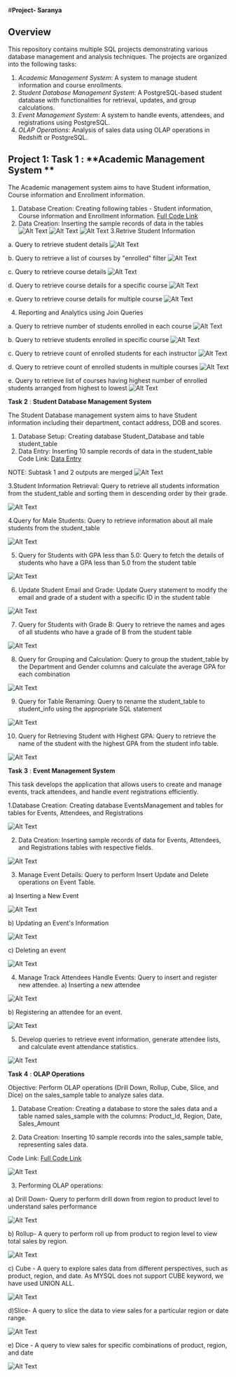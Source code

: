 #**Project- Saranya**

## Overview

This repository contains multiple SQL projects demonstrating various database management and analysis techniques. The projects are organized into the following tasks:

1. *Academic Management System*: A system to manage student information and course enrollments.
2. *Student Database Management System*: A PostgreSQL-based student database with functionalities for retrieval, updates, and group calculations.
3. *Event Management System*: A system to handle events, attendees, and registrations using PostgreSQL.
4. *OLAP Operations*: Analysis of sales data using OLAP operations in Redshift or PostgreSQL.

## Project 1: **Task** **1** : **Academic Management System **

The Academic management system aims to have Student information, Course information and Enrollment information.

1. Database Creation: Creating following tables - Student information, Course information and Enrollment information. 
  [Full Code Link](https://github.com/Saranya-Thang/Project-Saranya/blob/main/Task1_Academic_Management_System/code.sql)
2. Data Creation: Inserting the sample records of data in the tables
   ![Alt Text](https://github.com/Saranya-Thang/Project-Saranya/blob/main/Task1_Academic_Management_System/2.Courses_info_records.png)
   ![Alt Text](https://github.com/Saranya-Thang/Project-Saranya/blob/main/Task1_Academic_Management_System/2.Student_info_records.png)
   ![Alt Text](https://github.com/Saranya-Thang/Project-Saranya/blob/main/Task1_Academic_Management_System/2.Enrollment_info_records.png)
3.Retrive Student Information

a. Query to retrieve student details
   ![Alt Text](https://github.com/Saranya-Thang/Project-Saranya/blob/main/Task1_Academic_Management_System/Student_info_3a.png)

b. Query to retrieve a list of courses by "enrolled" filter
    ![Alt Text](https://github.com/Saranya-Thang/Project-Saranya/blob/main/Task1_Academic_Management_System/Course_list_3b.png)
    
c. Query to retrieve course details
    ![Alt Text](https://github.com/Saranya-Thang/Project-Saranya/blob/main/Task1_Academic_Management_System/Course_Info_3c.png)

d. Query to retrieve course details for a specific course
    ![Alt Text](https://github.com/Saranya-Thang/Project-Saranya/blob/main/Task1_Academic_Management_System/Specific_Course_Info_3d.png)
    
e. Query to retrieve course details for multiple course
    ![Alt Text](https://github.com/Saranya-Thang/Project-Saranya/blob/main/Task1_Academic_Management_System/Multiple_Course_Info_3e.png)

4. Reporting and Analytics using Join Queries

a. Query to retrieve number of students enrolled in each course
![Alt Text](https://github.com/Saranya-Thang/Project-Saranya/blob/main/Task1_Academic_Management_System/Students_Enrolled_Per_Course_4a.png)


b. Query to retrieve students enrolled in specific course
![Alt Text](https://github.com/Saranya-Thang/Project-Saranya/blob/main/Task1_Academic_Management_System/Students_Enrolled_Specific_Course_4b.png)

c. Query to retrieve count of enrolled students for each instructor
![Alt Text](https://github.com/Saranya-Thang/Project-Saranya/blob/main/Task1_Academic_Management_System/Students_Count_Per_Instructor_4c.png)

d. Query to retrieve count of enrolled students in multiple courses
![Alt Text](https://github.com/Saranya-Thang/Project-Saranya/blob/main/Task1_Academic_Management_System/Students_Enrolled_Multiple_Course_4d.png)

e. Query to retrieve list of courses having highest number of enrolled students arranged from highest to lowest
![Alt Text](https://github.com/Saranya-Thang/Project-Saranya/blob/main/Task1_Academic_Management_System/Highest_Enrolled_Courses_4e.png)

**Task** **2** : **Student Database Management System**

The Student Database management system aims to have Student information including their department, contact address, DOB and scores.

   1. Database Setup: Creating database Student_Database and table student_table
   2. Data Entry: Inserting 10 sample records of data in the student_table
Code Link: [Data Entry](https://github.com/Saranya-Thang/Project-Saranya/blob/main/Task2_Student_Database_System/code.sql)

NOTE: Subtask 1 and 2 outputs are merged
 ![Alt Text](https://github.com/Saranya-Thang/Project-Saranya/blob/main/Task2_Student_Database_System/2_Data_Entry.png)

3.Student Information Retrieval: Query to retrieve all students information from the student_table and sorting them in descending order by their grade.

![Alt Text](https://github.com/Saranya-Thang/Project-Saranya/blob/main/Task2_Student_Database_System/3_Student_Info_DESC_Grade.png)

4.Query for Male Students: Query to retrieve information about all male students from the student_table

![Alt Text](https://github.com/Saranya-Thang/Project-Saranya/blob/main/Task2_Student_Database_System/4_Male_Students.png)

5. Query for Students with GPA less than 5.0: Query to fetch the details of students who have a GPA less than 5.0 from the student table

![Alt Text](https://github.com/Saranya-Thang/Project-Saranya/blob/main/Task2_Student_Database_System/5_Student_GPA_5Less.png)

6. Update Student Email and Grade: Update Query statement to modify the email and grade of a student with a specific ID in the student table

![Alt Text](https://github.com/Saranya-Thang/Project-Saranya/blob/main/Task2_Student_Database_System/6_Update_Student_Email_Grade.png)

7. Query for Students with Grade B: Query to retrieve the names and ages of all students who have a grade of B from the student table

![Alt Text](https://github.com/Saranya-Thang/Project-Saranya/blob/main/Task2_Student_Database_System/7_Student_Age_Grade_B.png)

8. Query for Grouping and Calculation: Query to group the student_table by the Department and Gender columns and calculate the average GPA for each combination

![Alt Text](https://github.com/Saranya-Thang/Project-Saranya/blob/main/Task2_Student_Database_System/8_Grouping_Calculation.png)

9. Query for Table Renaming: Query to rename the student_table to student_info using the appropriate SQL statement

![Alt Text](https://github.com/Saranya-Thang/Project-Saranya/blob/main/Task2_Student_Database_System/9_Table_Rename.png)

10. Query for Retrieving Student with Highest GPA: Query to retrieve the name of the student with the highest GPA from the student info table.

![Alt Text](https://github.com/Saranya-Thang/Project-Saranya/blob/main/Task2_Student_Database_System/10_Student_Highest_GPA.png)

**Task** **3** : **Event Management System**

This task develops the application that allows users to create and manage events, track attendees, and handle event registrations efficiently.

 1.Database Creation: Creating database EventsManagement and tables for tables for Events, Attendees, and Registrations

![Alt Text](https://github.com/Saranya-Thang/Project-Saranya/blob/main/Task3_Event_Management_System/1_Database_Creation.png)

  2. Data Creation: Inserting sample records of data for Events, Attendees, and Registrations tables with respective fields.

![Alt Text](https://github.com/Saranya-Thang/Project-Saranya/blob/main/Task3_Event_Management_System/2_Data_Creation.png)

3. Manage Event Details: Query to perform Insert Update and Delete operations on Event Table.

a) Inserting a New Event

![Alt Text](https://github.com/Saranya-Thang/Project-Saranya/blob/main/Task3_Event_Management_System/3a_Insert_New_Event.png)

b) Updating an Event's Information

![Alt Text](https://github.com/Saranya-Thang/Project-Saranya/blob/main/Task3_Event_Management_System/3b_Update_Event_Info.png)

c) Deleting an event

![Alt Text](https://github.com/Saranya-Thang/Project-Saranya/blob/main/Task3_Event_Management_System/3c_Delete_Event.png)

4. Manage Track Attendees Handle Events: Query to insert and register new attendee.
a) Inserting a new attendee

![Alt Text](https://github.com/Saranya-Thang/Project-Saranya/blob/main/Task3_Event_Management_System/4a_Insert_New_Attendee.png)

b) Registering an attendee for an event.

![Alt Text](https://github.com/Saranya-Thang/Project-Saranya/blob/main/Task3_Event_Management_System/4b_Register_Attendee_For_Event.png)

5. Develop queries to retrieve event information, generate attendee lists, and calculate event attendance statistics.

![Alt Text](https://github.com/Saranya-Thang/Project-Saranya/blob/main/Task3_Event_Management_System/5_Retrieve_Event_Info%2CGenerate_Attendee_List%2CEvent_Attendance_Statistics.png)

**Task** **4** : **OLAP Operations**

Objective: Perform OLAP operations (Drill Down, Rollup, Cube, Slice, and Dice) on the sales_sample table to analyze sales data.

1. Database Creation: Creating a database to store the sales data and a table named sales_sample with the columns: Product_ld, Region, Date, Sales_Amount

2. Data Creation: Inserting 10 sample records into the sales_sample table, representing sales data.

Code Link: [Full Code Link](https://github.com/Saranya-Thang/Project-Saranya/blob/main/Task4_OLAP_Operations/code.sql)

![Alt Text](https://github.com/Saranya-Thang/Project-Saranya/blob/main/Task4_OLAP_Operations/Data_Creation.png)


3. Performing OLAP operations:

a) Drill Down- Query to perform drill down from region to product level to understand sales performance

![Alt Text](https://github.com/Saranya-Thang/Project-Saranya/blob/main/Task4_OLAP_Operations/a_DrillDown.png)

b) Rollup- A query to perform roll up from product to region level to view total sales by region.

![Alt Text](https://github.com/Saranya-Thang/Project-Saranya/blob/main/Task4_OLAP_Operations/b_RollUp.png)

c) Cube - A query to explore sales data from different perspectives, such as product, region, and date. As MYSQL does not support CUBE keyword, we have used UNION ALL.

![Alt Text](https://github.com/Saranya-Thang/Project-Saranya/blob/main/Task4_OLAP_Operations/c_Cube.png)

d)Slice- A query to slice the data to view sales for a particular region or date range.

![Alt Text](https://github.com/Saranya-Thang/Project-Saranya/blob/main/Task4_OLAP_Operations/d_Slice.png)

e) Dice - A query to view sales for specific combinations of product, region, and date

![Alt Text](https://github.com/Saranya-Thang/Project-Saranya/blob/main/Task4_OLAP_Operations/e_Dice.png)
